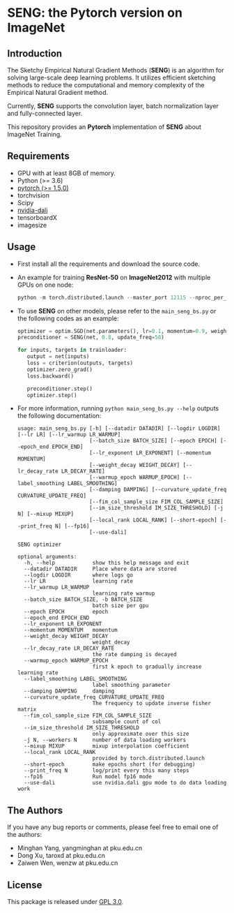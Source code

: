 # SENG: the Pytorch version on ImageNet

## Introduction

The Sketchy Empirical Natural Gradient Methods (**SENG**) is an algorithm for solving large-scale deep learning problems. It utilizes efficient sketching methods to reduce the computational and memory complexity of the Empirical Natural Gradient method.

Currently, **SENG** supports the convolution layer, batch normalization layer and fully-connected layer. 

This repository provides an **Pytorch** implementation of **SENG** about ImageNet Training.

## Requirements
* GPU with at least 8GB of memory.
* Python (>= 3.6)
* [pytorch (>= 1.5.0)](http://pytorch.org/)
* torchvision
* Scipy
* [nvidia-dali](https://developer.nvidia.com/DALI)
* tensorboardX
* imagesize


## Usage

- First install all the requirements and download the source code. 

- An example for training **ResNet-50** on **ImageNet2012** with multiple GPUs on one node:
  ```python
  python -m torch.distributed.launch --master_port 12115 --nproc_per_node=4 main_seng_bs.py --fp16 --lr 0.145  --lr_exponent 6 --damping 0.17  --logdir /path/to/logdir --epoch_end 60  --batch_size 64  --curvature_update_freq 1000 --fim_col_sample_size 128 -j 8 --datadir /path/to/dataset/ImageNet2012/
  
  ```

- To use **SENG** on other models, please refer to the `main_seng_bs.py` or the following codes as an example:

  ```python
  optimizer = optim.SGD(net.parameters(), lr=0.1, momentum=0.9, weight_decay=4e-5)
  preconditioner = SENG(net, 0.8, update_freq=50)

  for inputs, targets in trainloader:
     output = net(inputs)
     loss = criterion(outputs, targets)
     optimizer.zero_grad()
     loss.backward()

     preconditioner.step()
     optimizer.step()
  ```

- For more information, running `python main_seng_bs.py --help` outputs the following documentation:

  ```
  usage: main_seng_bs.py [-h] [--datadir DATADIR] [--logdir LOGDIR] [--lr LR] [--lr_warmup LR_WARMUP]
                         [--batch_size BATCH_SIZE] [--epoch EPOCH] [--epoch_end EPOCH_END]
                         [--lr_exponent LR_EXPONENT] [--momentum MOMENTUM]
                         [--weight_decay WEIGHT_DECAY] [--lr_decay_rate LR_DECAY_RATE]
                         [--warmup_epoch WARMUP_EPOCH] [--label_smoothing LABEL_SMOOTHING]
                         [--damping DAMPING] [--curvature_update_freq CURVATURE_UPDATE_FREQ]
                         [--fim_col_sample_size FIM_COL_SAMPLE_SIZE]
                         [--im_size_threshold IM_SIZE_THRESHOLD] [-j N] [--mixup MIXUP]
                         [--local_rank LOCAL_RANK] [--short-epoch] [--print_freq N] [--fp16]
                         [--use-dali]
  
  SENG optimizer
  
  optional arguments:
    -h, --help            show this help message and exit
    --datadir DATADIR     Place where data are stored
    --logdir LOGDIR       where logs go
    --lr LR               learning rate
    --lr_warmup LR_WARMUP
                          learning rate warmup
    --batch_size BATCH_SIZE, -b BATCH_SIZE
                          batch size per gpu
    --epoch EPOCH         epoch
    --epoch_end EPOCH_END
    --lr_exponent LR_EXPONENT
    --momentum MOMENTUM   momentum
    --weight_decay WEIGHT_DECAY
                          weight_decay
    --lr_decay_rate LR_DECAY_RATE
                          the rate damping is decayed
    --warmup_epoch WARMUP_EPOCH
                          first k epoch to gradually increase learning rate
    --label_smoothing LABEL_SMOOTHING
                          label smoothing parameter
    --damping DAMPING     damping
    --curvature_update_freq CURVATURE_UPDATE_FREQ
                          The frequency to update inverse fisher matrix
    --fim_col_sample_size FIM_COL_SAMPLE_SIZE
                          subsample count of col
    --im_size_threshold IM_SIZE_THRESHOLD
                          only approximate over this size
    -j N, --workers N     number of data loading workers
    --mixup MIXUP         mixup interpolation coefficient
    --local_rank LOCAL_RANK
                          provided by torch.distributed.launch
    --short-epoch         make epochs short (for debugging)
    --print_freq N        log/print every this many steps
    --fp16                Run model fp16 mode
    --use-dali            use nvidia.dali gpu mode to do data loading work
  ```

## The Authors
If you have any bug reports or comments, please feel free to email one of the authors:

* Minghan Yang, yangminghan at pku.edu.cn
* Dong Xu, taroxd at pku.edu.cn
* Zaiwen Wen, wenzw at pku.edu.cn

## License

This package is released under [GPL 3.0](https://www.gnu.org/licenses/gpl-3.0.html).
